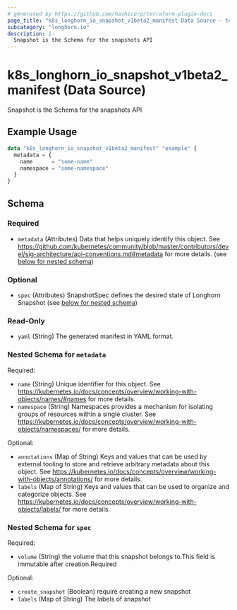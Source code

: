 ```yaml
---
# generated by https://github.com/hashicorp/terraform-plugin-docs
page_title: "k8s_longhorn_io_snapshot_v1beta2_manifest Data Source - terraform-provider-k8s"
subcategory: "longhorn.io"
description: |-
  Snapshot is the Schema for the snapshots API
---
```


# k8s_longhorn_io_snapshot_v1beta2_manifest (Data Source)

Snapshot is the Schema for the snapshots API

## Example Usage

```terraform
data "k8s_longhorn_io_snapshot_v1beta2_manifest" "example" {
  metadata = {
    name      = "some-name"
    namespace = "some-namespace"
  }
}
```

<!-- schema generated by tfplugindocs -->
## Schema

### Required

- `metadata` (Attributes) Data that helps uniquely identify this object. See https://github.com/kubernetes/community/blob/master/contributors/devel/sig-architecture/api-conventions.md#metadata for more details. (see [below for nested schema](#nestedatt--metadata))

### Optional

- `spec` (Attributes) SnapshotSpec defines the desired state of Longhorn Snapshot (see [below for nested schema](#nestedatt--spec))

### Read-Only

- `yaml` (String) The generated manifest in YAML format.

<a id="nestedatt--metadata"></a>
### Nested Schema for `metadata`

Required:

- `name` (String) Unique identifier for this object. See https://kubernetes.io/docs/concepts/overview/working-with-objects/names/#names for more details.
- `namespace` (String) Namespaces provides a mechanism for isolating groups of resources within a single cluster. See https://kubernetes.io/docs/concepts/overview/working-with-objects/namespaces/ for more details.

Optional:

- `annotations` (Map of String) Keys and values that can be used by external tooling to store and retrieve arbitrary metadata about this object. See https://kubernetes.io/docs/concepts/overview/working-with-objects/annotations/ for more details.
- `labels` (Map of String) Keys and values that can be used to organize and categorize objects. See https://kubernetes.io/docs/concepts/overview/working-with-objects/labels/ for more details.


<a id="nestedatt--spec"></a>
### Nested Schema for `spec`

Required:

- `volume` (String) the volume that this snapshot belongs to.This field is immutable after creation.Required

Optional:

- `create_snapshot` (Boolean) require creating a new snapshot
- `labels` (Map of String) The labels of snapshot
